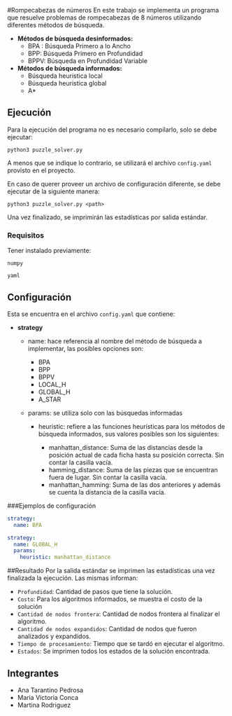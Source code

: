 #Rompecabezas de números
En este trabajo se implementa un programa que resuelve problemas de rompecabezas de 8 números utilizando diferentes métodos de búsqueda. 
- **Métodos de búsqueda desinformados:**
  - BPA : Búsqueda Primero a lo Ancho
  - BPP: Búsqueda Primero en Profundidad 
  - BPPV: Búsqueda en Profundidad Variable 
- **Métodos de búsqueda informados:**
  - Búsqueda heuristica local
  - Búsqueda heuristica global
  - A*

## Ejecución

Para la ejecución del programa no es necesario compilarlo, solo se debe ejecutar:

`python3 puzzle_solver.py`

A menos que se indique lo contrario, se utilizará el archivo `config.yaml` provisto en el proyecto.

En caso de querer proveer un archivo de configuración diferente, se debe ejecutar de la siguiente manera:

`python3 puzzle_solver.py <path>`

Una vez finalizado, se imprimirán las estadísticas por salida estándar.

### Requisitos
  Tener instalado previamente:

  `numpy`

  `yaml`

## Configuración

Esta se encuentra en el archivo `config.yaml` que contiene:
- **strategy**
  - name: hace referencia al nombre del método de búsqueda a implementar, las posibles opciones son:

    - BPA 
    - BPP
    - BPPV
    - LOCAL_H
    - GLOBAL_H
    - A_STAR
  - params: se utiliza solo con las búsquedas informadas
  
    - heuristic: refiere a las funciones heurísticas para los métodos de búsqueda informados, sus valores posibles son los siguientes:
    
      - manhattan_distance: Suma de las distancias desde la posición actual de cada ficha hasta su posición correcta. Sin contar la casilla vacía.
      - hamming_distance: Suma de las piezas que se encuentran fuera de lugar. Sin contar la casilla vacía.
      - manhattan_hamming: Suma de las dos anteriores y además se cuenta la distancia de la casilla vacía.
  
###Ejemplos de configuración
```yaml
strategy: 
  name: BPA
```

```yaml
strategy: 
  name: GLOBAL_H
  params:
    heuristic: manhattan_distance
```

##Resultado
Por la salida estándar se imprimen las estadísticas una vez finalizada la ejecución. Las mismas informan:

- `Profundidad`: Cantidad de pasos que tiene la solución.
- `Costo`: Para los algoritmos informados, se muestra el costo de la solución
- `Cantidad de nodos frontera`: Cantidad de nodos frontera al finalizar el algoritmo.
- `Cantidad de nodos expandidos`: Cantidad de nodos que fueron analizados y expandidos.
- `Tiempo de procesamiento`: Tiempo que se tardó en ejecutar el algoritmo.
- `Estados`: Se imprimen todos los estados de la solución encontrada.

## Integrantes

- Ana Tarantino Pedrosa 
- Maria Victoria Conca 
- Martina Rodriguez